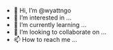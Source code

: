- 👋 Hi, I’m @wyattngo
- 👀 I’m interested in ...
- 🌱 I’m currently learning ...
- 💞️ I’m looking to collaborate on ...
- 📫 How to reach me ...

<!---
wyattngo/wyattngo is a ✨ special ✨ repository because its `README.md` (this file) appears on your GitHub profile.
You can click the Preview link to take a look at your changes.
--->
